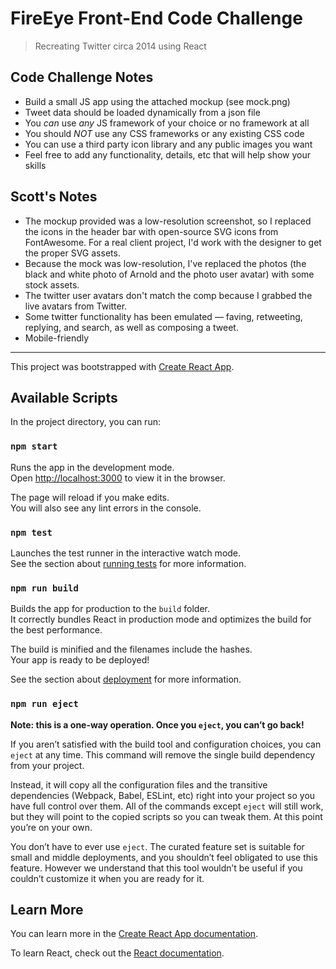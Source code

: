 # FireEye Front-End Code Challenge

> Recreating Twitter circa 2014 using React

## Code Challenge Notes

* Build a small JS app using the attached mockup (see mock.png)
* Tweet data should be loaded dynamically from a json file
* You _can_ use _any_ JS framework of your choice or no framework at all
* You should _NOT_ use any CSS frameworks or any existing CSS code
* You can use a third party icon library and any public images you want
* Feel free to add any functionality, details, etc that will help show your skills

## Scott's Notes

* The mockup provided was a low-resolution screenshot, so I replaced the icons in the header bar with open-source SVG icons from FontAwesome. For a real client project, I'd work with the designer to get the proper SVG assets.
* Because the mock was low-resolution, I've replaced the photos (the black and white photo of Arnold and the photo user avatar) with some stock assets.
* The twitter user avatars don't match the comp because I grabbed the live avatars from Twitter.
* Some twitter functionality has been emulated — faving, retweeting, replying, and search, as well as composing a tweet.
* Mobile-friendly

---

This project was bootstrapped with [Create React App](https://github.com/facebook/create-react-app).

## Available Scripts

In the project directory, you can run:

### `npm start`

Runs the app in the development mode.<br>
Open [http://localhost:3000](http://localhost:3000) to view it in the browser.

The page will reload if you make edits.<br>
You will also see any lint errors in the console.

### `npm test`

Launches the test runner in the interactive watch mode.<br>
See the section about [running tests](https://facebook.github.io/create-react-app/docs/running-tests) for more information.

### `npm run build`

Builds the app for production to the `build` folder.<br>
It correctly bundles React in production mode and optimizes the build for the best performance.

The build is minified and the filenames include the hashes.<br>
Your app is ready to be deployed!

See the section about [deployment](https://facebook.github.io/create-react-app/docs/deployment) for more information.

### `npm run eject`

**Note: this is a one-way operation. Once you `eject`, you can’t go back!**

If you aren’t satisfied with the build tool and configuration choices, you can `eject` at any time. This command will remove the single build dependency from your project.

Instead, it will copy all the configuration files and the transitive dependencies (Webpack, Babel, ESLint, etc) right into your project so you have full control over them. All of the commands except `eject` will still work, but they will point to the copied scripts so you can tweak them. At this point you’re on your own.

You don’t have to ever use `eject`. The curated feature set is suitable for small and middle deployments, and you shouldn’t feel obligated to use this feature. However we understand that this tool wouldn’t be useful if you couldn’t customize it when you are ready for it.

## Learn More

You can learn more in the [Create React App documentation](https://facebook.github.io/create-react-app/docs/getting-started).

To learn React, check out the [React documentation](https://reactjs.org/).
